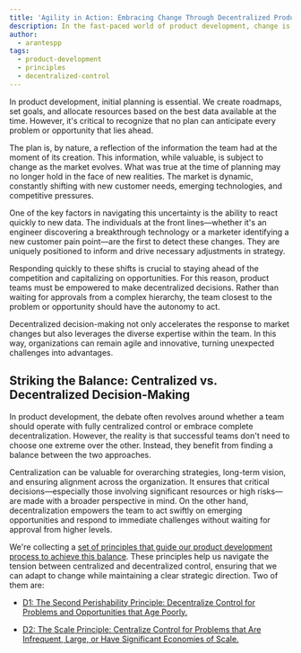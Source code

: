 ```yaml
---
title: 'Agility in Action: Embracing Change Through Decentralized Product Decisions'
description: In the fast-paced world of product development, change is inevitable. This article explores the importance of initial planning while acknowledging that unforeseen challenges and opportunities will arise. It highlights how the dynamic nature of the market can render past data and assumptions obsolete, emphasizing the need for product teams to adapt quickly. By enabling decentralized decision-making, teams on the front lines—who often encounter new information first—can respond promptly to shifts in technology, customer needs, and competition. This approach allows organizations to stay agile, innovate, and turn unexpected challenges into strategic advantages.
author:
  - arantespp
tags:
  - product-development
  - principles
  - decentralized-control
---
```


In product development, initial planning is essential. We create roadmaps, set goals, and allocate resources based on the best data available at the time. However, it's critical to recognize that no plan can anticipate every problem or opportunity that lies ahead.

<!-- truncate -->

The plan is, by nature, a reflection of the information the team had at the moment of its creation. This information, while valuable, is subject to change as the market evolves. What was true at the time of planning may no longer hold in the face of new realities. The market is dynamic, constantly shifting with new customer needs, emerging technologies, and competitive pressures.

One of the key factors in navigating this uncertainty is the ability to react quickly to new data. The individuals at the front lines—whether it's an engineer discovering a breakthrough technology or a marketer identifying a new customer pain point—are the first to detect these changes. They are uniquely positioned to inform and drive necessary adjustments in strategy.

Responding quickly to these shifts is crucial to staying ahead of the competition and capitalizing on opportunities. For this reason, product teams must be empowered to make decentralized decisions. Rather than waiting for approvals from a complex hierarchy, the team closest to the problem or opportunity should have the autonomy to act.

Decentralized decision-making not only accelerates the response to market changes but also leverages the diverse expertise within the team. In this way, organizations can remain agile and innovative, turning unexpected challenges into advantages.

## Striking the Balance: Centralized vs. Decentralized Decision-Making

In product development, the debate often revolves around whether a team should operate with fully centralized control or embrace complete decentralization. However, the reality is that successful teams don't need to choose one extreme over the other. Instead, they benefit from finding a balance between the two approaches.

Centralization can be valuable for overarching strategies, long-term vision, and ensuring alignment across the organization. It ensures that critical decisions—especially those involving significant resources or high risks—are made with a broader perspective in mind. On the other hand, decentralization empowers the team to act swiftly on emerging opportunities and respond to immediate challenges without waiting for approval from higher levels.

We're collecting a [set of principles that guide our product development process to achieve this balance](/docs/product/product-development/principles#achieving-decentralized-control). These principles help us navigate the tension between centralized and decentralized control, ensuring that we can adapt to change while maintaining a clear strategic direction. Two of them are:

- [D1: The Second Perishability Principle: Decentralize Control for Problems and Opportunities that Age Poorly.](/docs/product/product-development/principles#d1-the-second-perishability-principle-decentralize-control-for-problems-and-opportunities-that-age-poorly)

- [D2: The Scale Principle: Centralize Control for Problems that Are Infrequent, Large, or Have Significant Economies of Scale.](/docs/product/product-development/principles#d2-the-scale-principle-centralize-control-for-problems-that-are-infrequent-large-or-have-significant-economies-of-scale)
